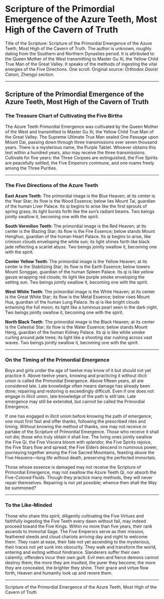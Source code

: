# Scripture of the Primordial Emergence of the Azure Teeth, Most High of the Cavern of Truth

Title of the Scripture: Scripture of the Primordial Emergence of the Azure Teeth, Most High of the Cavern of Truth. The author is unknown, roughly dating from the Southern and Northern Dynasties period. It is attributed to the Queen Mother of the West transmitting to Master Gu Xi, the Yellow Child True Man of the Great Valley. It speaks of the methods of ingesting the vital energies of the Five Directions. One scroll. Original source: *Orthodox Daoist Canon*, Zhengyi section.

---

## Scripture of the Primordial Emergence of the Azure Teeth, Most High of the Cavern of Truth

### The Treasure Chart of Cultivating the Five Births

The Azure Teeth Primordial Emergence was cultivated by the Queen Mother of the West and transmitted to Master Gu Xi, the Yellow Child True Man of the Great Valley. The Supreme Ultimate True Man sealed One Passage upon Mount Dai, passing down through three transmissions over seven thousand years. There is a mysterious name, the Purple Tablet. Whoever obtains this text within a hundred years, also may receive the three transmissions. Cultivate for five years: the Three Corpses are extinguished, the Five Spirits are peacefully settled, the Five Emperors commune, and one roams freely among the Three Purities.

---

### The Five Directions of the Azure Teeth

**East Azure Teeth**: The primordial image is the Blue Heaven; at its center is the Year Star; its flow is the Wood Essence; below lies Mount Tai, guardian of the human Liver Palace. Its qi begins to arise like the first sprouts of spring grass; its light bursts forth like the sun’s radiant beams. Two beings jointly swallow it, becoming one with the spirit.

**South Vermilion Teeth**: The primordial image is the Red Heaven; at its center is the Blazing Star; its flow is the Fire Essence; below stands Mount Henghuo, guardian of the human Heart Palace. Its qi begins to arise, like crimson clouds enveloping the white sun; its light shines forth like black jade reflecting a scarlet abyss. Two beings jointly swallow it, becoming one with the spirit.

**Center Yellow Teeth**: The primordial image is the Yellow Heaven; at its center is the Stabilizing Star; its flow is the Earth Essence; below towers Mount Songgao, guardian of the human Spleen Palace. Its qi is like yellow gauze wrapping red clouds; its light like purple smoke enveloping the setting sun. Two beings jointly swallow it, becoming one with the spirit.

**West White Teeth**: The primordial image is the White Heaven; at its center is the Great White Star; its flow is the Metal Essence; below rises Mount Hua, guardian of the human Lung Palace. Its qi is like bright clouds entwining the full moon; its light like a luminous pearl seen in the dark night. Two beings jointly swallow it, becoming one with the spirit.

**North Black Teeth**: The primordial image is the Black Heaven; at its center is the Celestial Star; its flow is the Water Essence; below stands Mount Heng, guardian of the human Kidney Palace. Its qi is like white smoke curling around jade trees; its light like a shooting star rushing across vast waves. Two beings jointly swallow it, becoming one with the spirit.

---

### On the Timing of the Primordial Emergence

Boys and girls under the age of twelve may know of it but should not yet practice it. Above twelve years, knowing and practicing it without illicit union is called the Primordial Emergence. Above fifteen years, all are considered late. Late knowledge often means damage has already been done; repairing and restoring is exceedingly difficult. Even if one does not engage in illicit union, late knowledge of the path is still late. Late emergence may still be extended, but cannot be called the Primordial Emergence.

If one has engaged in illicit union before knowing the path of emergence, one must first fast and offer thanks, following the prescribed rites and timing. Without knowing the method of thanks, one may not receive or partake of the Scripture of Primordial Emergence. Those who receive it shall not die; those who truly obtain it shall live. The living ones jointly swallow the Five Qi, the Five Viscera bloom with splendor, the Five Spirits rejoice, the Five Stars flow and spread, the Five Elders descend in numinous power, journeying together among the Five Sacred Mountains, feasting above the Five Heavens—long life without death, preserving the perfected immortals.

Those whose essence is damaged may not receive the Scripture of Primordial Emergence, may not swallow the Azure Teeth Qi, nor absorb the Five-Colored Fluids. Though they practice many methods, they will never repair themselves. Repairing is not yet possible; whence then shall the Way be summoned?

---

### To the Like-Minded

Those who share this spirit, diligently cultivating the Five Virtues and faithfully ingesting the Five Teeth every dawn without fail, may indeed proceed toward the Five Kings. Within no more than five years, their rank ascends to Immortal Sage. The Five Emperors serve as their mission, feathered steeds and cloud chariots arriving day and night to welcome them. They roam at ease, their fate not yet ascending to the mysterious, their traces not yet sunk into obscurity. They walk and transform the world, entering and exiting without hindrance. Slanderers suffer their own calamity; offenders incur their own guilt. Evil men and fierce demons cannot destroy them; the more they are insulted, the purer they become; the more they are concealed, the brighter they shine. Their grace and virtue flow forth, Heaven and humanity look up and revere them.

---

Scripture of the Primordial Emergence of the Azure Teeth, Most High of the Cavern of Truth
